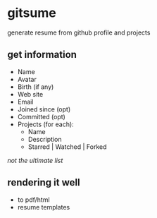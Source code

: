 gitsume
=======

generate resume from github profile and projects

## get information

- Name
- Avatar
- Birth (if any)
- Web site
- Email
- Joined since (opt)
- Committed (opt)
- Projects (for each):
  - Name
  - Description
  - Starred | Watched | Forked

_not the ultimate list_

## rendering it well

- to pdf/html
- resume templates
